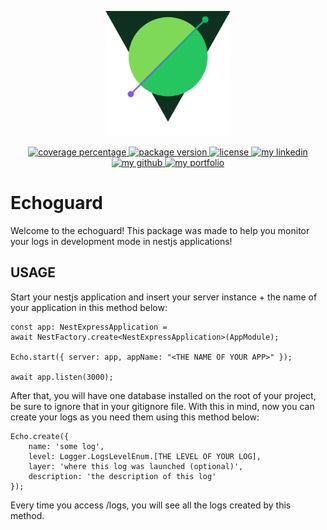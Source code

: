 <p align="center">
  <a href="http://nestjs.com/" target="blank"><img src="./public/images/logo.png" width="200" alt="Echoguard Logo" /></a>
</p>

<p align="center">
  <a href="https://coveralls.io/repos/github/NicolasCBV/echoguard/badge.svg?branch=develop" target="_blank">
    <img src="https://coveralls.io/repos/github/NicolasCBV/echoguard/badge.svg?branch=develop" alt="coverage percentage" />
  </a>

  <a href="https://img.shields.io/npm/v/echoguard?color=success" target="_blank">
    <img src="https://img.shields.io/npm/v/echoguard?color=success" alt="package version" />
  </a>

  <a href="https://img.shields.io/npm/l/echoguard" target="_blank">
    <img src="https://img.shields.io/npm/l/echoguard" alt="license" />
  </a>

  <a href="https://www.linkedin.com/in/n%C3%ADcolas-cleiton-707688227/" target="_blank">
    <img src="https://img.shields.io/badge/Social-linkedin-blue" alt="my linkedin" />
  </a>

  <a href="https://github.com/NicolasCBV" target="_blank">
    <img src="https://img.shields.io/badge/Social-github-black" alt="my github" />
  </a>

  <a href="https://portfolio-or1x.vercel.app/" target="_blank">
    <img src="https://img.shields.io/badge/Social-portfolio-pink" alt="my portfolio" />
  </a>
</p>

# Echoguard

Welcome to the echoguard! This package was made to help you monitor your logs in development mode in nestjs applications!

## USAGE
Start your nestjs application and insert your server instance + the name of your application in this method below:

```
const app: NestExpressApplication =
await NestFactory.create<NestExpressApplication>(AppModule);

Echo.start({ server: app, appName: "<THE NAME OF YOUR APP>" });

await app.listen(3000);
```

After that, you will have one database installed on the root of your project, be sure to ignore that in your gitignore file. With this in mind, now you can create your logs as you need them using this method below:

```
Echo.create({
    name: 'some log',
    level: Logger.LogsLevelEnum.[THE LEVEL OF YOUR LOG],
    layer: 'where this log was launched (optional)',
    description: 'the description of this log'
});
```

Every time you access /logs, you will see all the logs created by this method.
